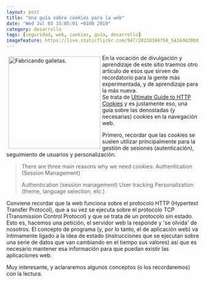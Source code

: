 ```yaml
--- 
layout: post
title: "Una guía sobre cookies para la web"
date: "Wed Jul 03 15:05:01 +0100 2019"
category: desarrollo
tags: [seguridad, web, cookies, guía, desarrollo]
imagefeature: https://live.staticflickr.com/947/28210166768_5416dd28bd_b.jpg
---
```



<a href="https://www.flickr.com/photos/fernand0/28210166768" title="Fabricando galletas."><img src="https://live.staticflickr.com/947/28210166768_5416dd28bd_b.jpg" width="240"  alt="Fabricando galletas." style="float:left; margin:5px"></a>
En la vocación de divulgación y aprendizaje de este sitio traemos otro artículo de esos que sirven de recordatorio para la gente más experimentada, y de aprendizaje para la más nueva.  
Se trata de [Ultimate Guide to HTTP Cookies](https://blog.webf.zone/ultimate-guide-to-http-cookies-2aa3e083dbae) y  es justamente eso, una guía sobre las denostadas (y necesarias) cookies en la navegación web.

Primero, recordar que las cookies se suelen utilizar principalmente para la gestión de sesiones (autenticación), seguimiento de usuarios y personalización.

> There are three main reasons why we need cookies:
Authentication (Session Management)
>
>    Authentication (session management)
>    User tracking
>    Personalization (theme, language selection, etc.)

Conviene recordar que la web funciona sobre el protocolo HTTP (Hypertext Transfer Protocol), que a su vez se ejecuta sobre el protocolo TCP (Transmission Control Protocol) y que se trata de un protocolo sin estado. Esto es, hacemos una petición, el servidor web la responde y 'se olvida' de nosotros.
El concepto de programa (y, por lo tanto, el de aplicación web) va íntimamente ligado a la idea de estado (instrucciones que se ejecutan sobre una serie de datos que van cambiando en el tiempo sus valores) así que es necesario mantener esa información para que puedan existir las aplicaciones web.

Muy interesante, y aclararemos algunos conceptos (o los recordaremos) con la lectura.
